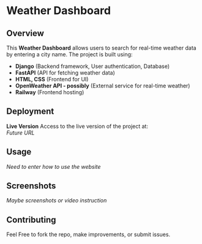 # **Weather Dashboard**

## Overview

This **Weather Dashboard** allows users to search for real-time weather data by entering a city name. The project is built using:

- **Django** (Backend framework, User authentication, Database)
- **FastAPI** (API for fetching weather data)
- **HTML, CSS** (Frontend for UI)
- **OpenWeather API - possibly** (External service for real-time weather)
- **Railway** (Frontend hosting)

## Deployment

**Live Version**
Access to the live version of the project at:  
_Future URL_

## Usage

_Need to enter how to use the website_

## Screenshots

_Maybe screenshots or video instruction_

## Contributing

Feel Free to fork the repo, make improvements, or submit issues.
